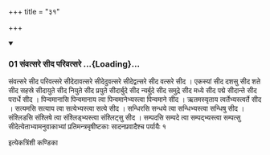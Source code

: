 +++
title = "३१"

+++

<div class="js_include" includetitle="true" newlevelforh1="3" unfilled="" url="/vedAH_yajuH/taittirIyam/sUtram/ApastambaH/shrautam/vishvAsa-prastutiH/16/31/01_saMvatsare_sIda_parivatsare.md">
<details open><summary><h3>01 संवत्सरे सीद परिवत्सरे ...{Loading}...</h3></summary>

संवत्सरे सीद परिवत्सरे सीदेदावत्सरे सीदेदुवत्सरे सीदेद्वत्सरे सीद वत्सरे सीद । एकस्यां सीद दशसु सीद शते सीद सहस्रे सीदायुते सीद नियुते सीद प्रयुते सीदार्बुदे सीद न्यर्बुदे सीद समुद्रे सीद मध्ये सीद पद्मे सीदान्ते सीद परार्धे सीद । पिन्वमानासि पिन्वमानाय त्वा पिन्वमानेभ्यस्त्वा पिन्वमाने सीद । ऋतमस्यृताय त्वर्तेभ्यस्त्वर्ते सीद । सत्यमसि सत्याय त्वा सत्येभ्यस्त्वा सत्ये सीद । सन्धिरसि सन्धये त्वा सन्धिभ्यस्त्वा सन्धिषु सीद । संश्लिडसि संश्लिषे त्वा संश्लिड्भ्यस्त्वा संश्लिट्सु सीद । सम्पदसि सम्पदे त्वा सम्पद्भ्यस्त्वा सम्पत्सु सीदेत्येताभ्यामनुवाकाभ्यां प्रतिमन्त्रमृषीष्टकाः सादनप्रवादैश्च पर्यायैः १
</details>
</div>



  
इत्येकत्रिंशी कण्डिका 
